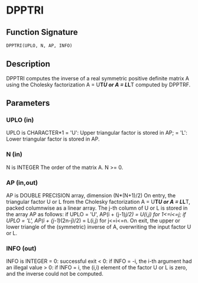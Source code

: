 # DPPTRI

## Function Signature

```fortran
DPPTRI(UPLO, N, AP, INFO)
```

## Description


 DPPTRI computes the inverse of a real symmetric positive definite
 matrix A using the Cholesky factorization A = U**T*U or A = L*L**T
 computed by DPPTRF.

## Parameters

### UPLO (in)

UPLO is CHARACTER*1 = 'U': Upper triangular factor is stored in AP; = 'L': Lower triangular factor is stored in AP.

### N (in)

N is INTEGER The order of the matrix A. N >= 0.

### AP (in,out)

AP is DOUBLE PRECISION array, dimension (N*(N+1)/2) On entry, the triangular factor U or L from the Cholesky factorization A = U**T*U or A = L*L**T, packed columnwise as a linear array. The j-th column of U or L is stored in the array AP as follows: if UPLO = 'U', AP(i + (j-1)*j/2) = U(i,j) for 1<=i<=j; if UPLO = 'L', AP(i + (j-1)*(2n-j)/2) = L(i,j) for j<=i<=n. On exit, the upper or lower triangle of the (symmetric) inverse of A, overwriting the input factor U or L.

### INFO (out)

INFO is INTEGER = 0: successful exit < 0: if INFO = -i, the i-th argument had an illegal value > 0: if INFO = i, the (i,i) element of the factor U or L is zero, and the inverse could not be computed.

